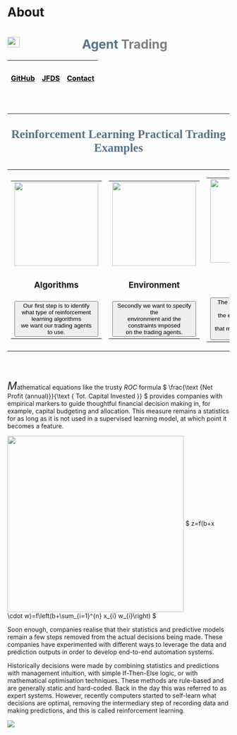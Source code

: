 # About



<h1><center> <img  src="https://github.com/firmai/random-assets-two/raw/master/labs/3dgifmaker30.gif" width="28" height="24" style="float:left;">  <strong><font color="#58748B">Agent</font> <font color="grey">Trading</font> </center></h1></strong>

| <a href="https://github.com/firmai/machine-learning-asset-management"><h3 ><center>  <font color="black" size=3>  GitHub</font></center></h3></a> | <a href="https://jfds.pm-research.com/content/2/1/10"><h3 ><center><font color="black" size=3>JFDS</font></center></h3></a> | <a href="mailto:dsnow@live.com"><h3 ><center><font color="black" size=3>Contact</font> </center></h3></a> |
| --- | --- | --- |

<br>



---------

<br>
<center><font face="Lucida Sans Unicode" color="#58748B" size=6><strong><sup>Reinforcement Learning Practical Trading Examples</sup></strong></font></center>



<br>

<table>
  <tr>

  </tr>
  <tr>
    <td><table>
  <tr>
    <td><a href="#prediction_head"> <center><img width="190" height="190" src="https://github.com/firmai/random-assets-two/raw/master/labs/blackboard.png"> </center>  <a/></td>
  </tr>
  <tr>
    <td ><center><h3  > Algorithms </h3></center>  </td>
  </tr>
  <tr>
    <td ><a href="#prediction_head" ><button  > Our first step is to identify</br> what type of reinforcement learning algorithms </br>
    we want our trading agents to use. </button> </a> </td>
  </tr>
</table> </td>
<td><table>
  <tr>
    <td><a href="#synth_head"> <center><img width="190" height="190" src="https://github.com/firmai/random-assets-two/raw/master/labs/data-spider.png"> </center>  <a/></td>
  </tr>
  <tr>
    <td ><center><h3  > Environment </h3></center>  </td>
  </tr>
  <tr>
    <td ><a href="#synth" ><button > Secondly we want to specify the </br> environment and the constraints imposed</br>on the trading agents.</button> </a> </td>
  </tr>
</table> </td>

<td><table>
  <tr>
    <td><a href="#vis_head"> <center><img width="190" height="190" src="https://github.com/firmai/random-assets-two/raw/master/labs/business-and-finance.png"> </center>  <a/></td>
  </tr>
  <tr>
    <td ><center><h3  > Learning </h3></center>  </td>
  </tr>
  <tr>
    <td ><a href="#vis_head" ><button > The agent is then asked to interact with  </br>the environment to learn a strategy or policy </br> that maximises some reward function. </button> </a> </td>
  </tr>
</table> </td>

<td><table>
  <tr>
    <td><a href="#misc_head"> <center><img width="190" height="190" src="https://github.com/firmai/random-assets-two/raw/master/labs/data.png"> </center>  <a/></td>
  </tr>
  <tr>
    <td ><center><h3  > Performance </h3></center>  </td>
  </tr>
  <tr>
    <td ><a href="#misc_head" ><button > The strategy's performance can be</br> measured on the historical data in a</br> simulated environment or in the market.</button> </a> </td>
  </tr>
</table> </td>
  </tr>

</table> 

<br>
<br>




<font size=5><em>M</em></font>athematical equations like the trusty $ROC$ formula
$
\frac{\text {Net Profit (annual)}}{\text { Tot. Capital Invested }}
$ provides companies with empirical markers to guide thoughtful financial decision making in, for example, capital budgeting and allocation. This measure remains a statistics for as long as it is not used in a supervised learning model, at which point it becomes a feature.

<img src="https://github.com/firmai/random-assets-two/raw/master/labs/Mountain_blreal2.png" align="center" width="400"/>
$
z=f(b+x \cdot w)=f\left(b+\sum_{i=1}^{n} x_{i} w_{i}\right)
$

Soon enough, companies realise that their statistics and predictive models remain a few steps removed from the actual decisions being made. These companies have experimented with different ways to leverage the data and prediction outputs in order to develop end-to-end automation systems. 

Historically decisions were made by combining statistics and predictions with management intuition, with simple If-Then-Else logic, or with mathematical optimisation techniques. These methods are rule-based and are generally static and hard-coded.  Back in the day this was referred to as expert systems. However, recently computers started to self-learn what decisions are optimal, removing the intermediary step of recording data and making predictions, and this is called reinforcement learning. 

<img src="https://docs.google.com/drawings/d/e/2PACX-1vQQYvxX9VBU45Oh1rP2v5SirKBrRcKmUonOvM_0mqHCVemxLh6ofPc-YA5RUtKHV4t0WQEvUUR2ByhK/pub?w=2043&amp;h=896">








